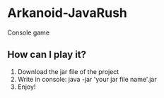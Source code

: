 # Arkanoid-JavaRush
Console game

<h2>How can I play it?</h2>

<ol>
  <li>Download the jar file of the project</li>
  <li>Write in console: java -jar 'your jar file name'.jar</li>
  <li>Enjoy!</li>
</ol>
